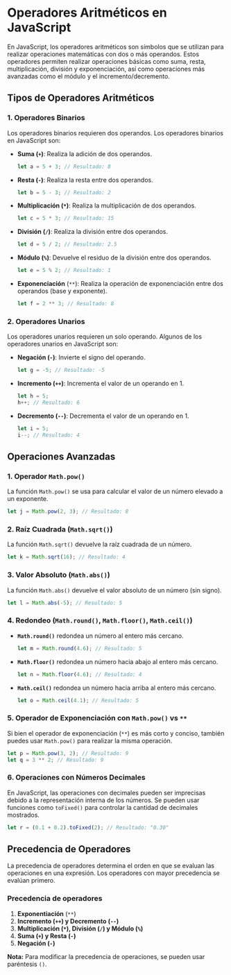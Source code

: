 # Operadores Aritméticos en JavaScript

En JavaScript, los operadores aritméticos son símbolos que se utilizan para realizar operaciones matemáticas con dos o más operandos. Estos operadores permiten realizar operaciones básicas como suma, resta, multiplicación, división y exponenciación, así como operaciones más avanzadas como el módulo y el incremento/decremento.

## Tipos de Operadores Aritméticos

### 1. Operadores Binarios

Los operadores binarios requieren dos operandos. Los operadores binarios en JavaScript son:

- **Suma (`+`)**: Realiza la adición de dos operandos.

  ```javascript
  let a = 5 + 3; // Resultado: 8
  ```

- **Resta (`-`)**: Realiza la resta entre dos operandos.

  ```javascript
  let b = 5 - 3; // Resultado: 2
  ```

- **Multiplicación (`*`)**: Realiza la multiplicación de dos operandos.

  ```javascript
  let c = 5 * 3; // Resultado: 15
  ```

- **División (`/`)**: Realiza la división entre dos operandos.

  ```javascript
  let d = 5 / 2; // Resultado: 2.5
  ```

- **Módulo (`%`)**: Devuelve el residuo de la división entre dos operandos.

  ```javascript
  let e = 5 % 2; // Resultado: 1
  ```

- **Exponenciación** (`**`): Realiza la operación de exponenciación entre dos operandos (base y exponente).

  ```javascript
  let f = 2 ** 3; // Resultado: 8
  ```

### 2. Operadores Unarios

Los operadores unarios requieren un solo operando. Algunos de los operadores unarios en JavaScript son:

- **Negación (`-`)**: Invierte el signo del operando.

  ```javascript
  let g = -5; // Resultado: -5
  ```

- **Incremento (`++`)**: Incrementa el valor de un operando en 1.

  ```javascript
  let h = 5;
  h++; // Resultado: 6
  ```

- **Decremento (`--`)**: Decrementa el valor de un operando en 1.

  ```javascript
  let i = 5;
  i--; // Resultado: 4
  ```

## Operaciones Avanzadas

### 1. **Operador `Math.pow()`**

La función `Math.pow()` se usa para calcular el valor de un número elevado a un exponente.

```javascript
let j = Math.pow(2, 3); // Resultado: 8
```

### 2. **Raíz Cuadrada (`Math.sqrt()`)**

La función `Math.sqrt()` devuelve la raíz cuadrada de un número.

```javascript
let k = Math.sqrt(16); // Resultado: 4
```

### 3. **Valor Absoluto (`Math.abs()`)**

La función `Math.abs()` devuelve el valor absoluto de un número (sin signo).

```javascript
let l = Math.abs(-5); // Resultado: 5
```

### 4. **Redondeo (`Math.round()`, `Math.floor()`, `Math.ceil()`)**

- **`Math.round()`** redondea un número al entero más cercano.

  ```javascript
  let m = Math.round(4.6); // Resultado: 5
  ```

- **`Math.floor()`** redondea un número hacia abajo al entero más cercano.

  ```javascript
  let n = Math.floor(4.6); // Resultado: 4
  ```

- **`Math.ceil()`** redondea un número hacia arriba al entero más cercano.

  ```javascript
  let o = Math.ceil(4.1); // Resultado: 5
  ```

### 5. Operador de Exponenciación con `Math.pow()` vs `**`

Si bien el operador de exponenciación (`**`) es más corto y conciso, también puedes usar `Math.pow()` para realizar la misma operación.

```javascript
let p = Math.pow(3, 2); // Resultado: 9
let q = 3 ** 2; // Resultado: 9
```

### 6. **Operaciones con Números Decimales**

En JavaScript, las operaciones con decimales pueden ser imprecisas debido a la representación interna de los números. Se pueden usar funciones como `toFixed()` para controlar la cantidad de decimales mostrados.

```javascript
let r = (0.1 + 0.2).toFixed(2); // Resultado: "0.30"
```

## Precedencia de Operadores

La precedencia de operadores determina el orden en que se evaluan las operaciones en una expresión. Los operadores con mayor precedencia se evalúan primero.

### Precedencia de operadores

1. **Exponentiación** (`**`)
2. **Incremento (`++`) y Decremento (`--`)**
3. **Multiplicación (`*`), División (`/`) y Módulo (`%`)**
4. **Suma (`+`) y Resta (`-`)**
5. **Negación (`-`)**

**Nota:** Para modificar la precedencia de operaciones, se pueden usar paréntesis `()`.
